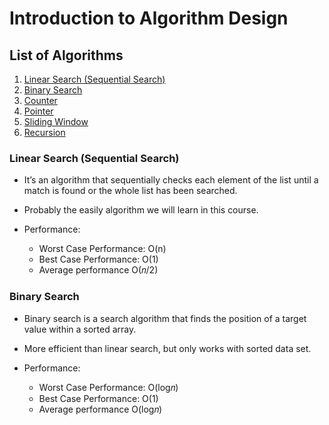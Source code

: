 # Introduction to Algorithm Design

## List of Algorithms

1. [Linear Search (Sequential Search)](#linear-search-sequential-search)
2. [Binary Search](#binary-search)
3. [Counter](#counter)
4. [Pointer](#pointer)
5. [Sliding Window](#sliding-window)
6. [Recursion](#recursion)

### Linear Search (Sequential Search)

- It’s an algorithm that sequentially checks each element of the list until a match is found or the whole list has been searched.
- Probably the easily algorithm we will learn in this course.
- Performance:

  - Worst Case Performance: O(n)
  - Best Case Performance: O(1)
  - Average performance O(𝑛/2)

### Binary Search

- Binary search is a search algorithm that finds the position of a target value within a sorted array.
- More efficient than linear search, but only works with sorted data set.
- Performance:

  - Worst Case Performance: O(log⁡𝑛)
  - Best Case Performance: O(1)
  - Average performance O(log⁡𝑛)
